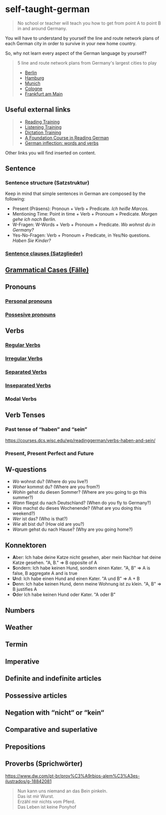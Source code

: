 # self-taught-german

> No school or teacher will teach you how to get from point A to point B in and around Germany.

You will have to understand by yourself the line and route network plans of each German city in order to survive in your new home country.

So, why not learn every aspect of the German language by yourself?

> 5 line and route network plans from Germany's largest cities to play
> - [Berlin](https://sbahn.berlin/en/plan-a-journey/route-network/)
> - [Hamburg](https://www.hvv.de/en/plans)
> - [Munich](https://www.mvv-muenchen.de/en/maps-stations/maps/index.html)
> - [Cologne](https://www.kvb.koeln/en/plans.html)
> - [Frankfurt am Main](https://www.vgf-ffm.de/en/tickets-fares-plans/timetables/route-plans/)

## Useful external links

> - [Reading Training](https://lingua.com/german/reading/)
> - [Listening Training](https://lingua.com/german/listening/)
> - [Dictation Training](https://lingua.com/german/dictation/)
> - [A Foundation Course in Reading German](https://courses.dcs.wisc.edu/wp/readinggerman/)
> - [German inflection: words and verbs](https://www.verbformen.com/)

Other links you will find inserted on content.

## Sentence

### Sentence structure (Satzstruktur)

Keep in mind that simple sentences in German are composed by the following:

- Present (Präsens): Pronoun + Verb + Predicate. _Ich heiße Marcos._
- Mentioning Time: Point in time + Verb + Pronoum + Predicate. _Morgen gehe ich nach Berlin._ 
- W-Fragen: W-Words + Verb + Pronoum + Predicate. _Wo wohnst du in Germany?_
- Yes-No-Fragen: Verb + Pronoum + Predicate, in Yes/No questions. _Haben Sie Kinder?_

### [Sentence clauses (Satzglieder)](content/sentence-parts.md)

## [Grammatical Cases (Fälle)](content/cases/cases.md)

## Pronouns
### [Personal pronouns](content/pronouns/personal-pronouns.md)
### [Possesive pronouns](content/pronouns/possessive-pronouns.md)

## Verbs
### [Regular Verbs](content/verbs/beginner/regular-verbs.md)
### [Irregular Verbs](content/verbs/beginner/irregular-verbs.md)
### [Separated Verbs](content/verbs/separated-verbs.md)
### [Inseparated Verbs](content/verbs/inseparated-verbs.md)
### Modal Verbs

## Verb Tenses
### Past tense of “haben” and “sein”
https://courses.dcs.wisc.edu/wp/readinggerman/verbs-haben-and-sein/
### Present, Present Perfect and Future

## W-questions
- *Wo* wohnst du? (Where do you live?)
- *Woher* kommst du? (Where are you from?)
- *Wohin* gehst du diesen Sommer? (Where are you going to go this summer?)
- *Wann* fliegst du nach Deutschland? (When do you fly to Germany?)
- *Was* machst du dieses Wochenende? (What are you doing this weekend?)
- *Wer* ist das? (Who is that?)
- *Wie* alt bist du? (How old are you?)
- *Warum* gehst du nach Hause? (Why are you going home?)

## Konnektoren

- **A**ber: Ich habe deine Katze nicht gesehen, aber mein Nachbar hat deine Katze gesehen. "A, B." => B opposite of A
- **S**ondern: Ich habe keinen Hund, sondern einen Kater. "A, B" => A is false, B aggregate A and is true
- **U**nd: Ich habe einen Hund and einen Kater. "A und B" => A + B
- **D**enn: Ich habe keinen Hund, denn meine Wohnung ist zu klein. "A, B" => B justifies A
- **O**der Ich habe keinen Hund oder Kater. "A oder B"

## Numbers
## Weather
## Termin
## Imperative
## Definite and indefinite articles
## Possessive articles
## Negation with “nicht“ or “kein“
## Comparative and superlative
## Prepositions
## Proverbs (Sprichwörter)

https://www.dw.com/pt-br/prov%C3%A9rbios-alem%C3%A3es-ilustrados/g-18842081

> Nun kann uns niemand an das Bein pinkeln.\
> Das ist mir Wurst.\
> Erzähl mir nichts vom Pferd.\
> Das Leben ist keine Ponyhof

